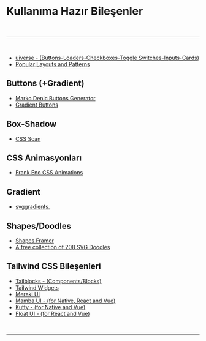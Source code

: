 # Kullanıma Hazır Bileşenler

<br>

---

<br>

- [uiverse - (Buttons-Loaders-Checkboxes-Toggle Switches-Inputs-Cards)](https://uiverse.io/)
- [Popular Layouts and Patterns](https://csslayout.io/)

## Buttons (+Gradient)

- [Marko Denic Buttons Generator](https://markodenic.com/tools/buttons-generator/)
- [Gradient Buttons](https://gradientbuttons.colorion.co/)

## Box-Shadow

- [CSS Scan](https://getcssscan.com/css-box-shadow-examples)

## CSS Animasyonları

- [Frank Eno CSS Animations](https://xsgames.co/animatiss/?ref=producthunt)

## Gradient

- [svggradients.](https://svggradients.com/)

## Shapes/Doodles

- [Shapes Framer](https://shapes.framer.website/)
- [A free collection of 208 SVG Doodles](https://svgdoodles.com)

## Tailwind CSS Bileşenleri

- [Tailblocks - (Components/Blocks)](https://tailblocks.cc/)
- [Tailwind Widgets](https://tailwindwidgets.com/)
- [Meraki UI](https://merakiui.com/)
- [Mamba UI - (for Native, React and Vue)](https://mambaui.com/)
- [Kutty - (for Native and Vue)](https://kutty.netlify.app/components/)
- [Float UI - (for React and Vue)](https://floatui.com/)

<br>

---
